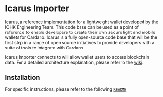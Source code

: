 # Icarus Importer 

Icarus, a reference implementation for a lightweight wallet developed by the IOHK Engineering Team. This code base can be used as a point of reference to enable developers to create their own secure light and mobile wallets for Cardano. Icarus is a fully open-source code base that will be the first step in a range of open source initiatives to provide developers with a suite of tools to integrate with Cardano.

Icarus Importer connects to will allow wallet users to access blockchain data. For a detailed architecture explanation, please refer to the [wiki](https://github.com/input-output-hk/icarus-poc/wiki/Architecture).

## Installation

For specific instructions, please refer to the following [`README`](blockchain-importer/README.md)
